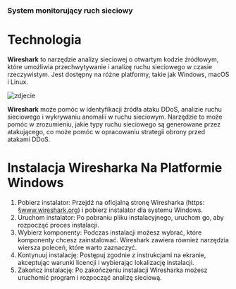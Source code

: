 ### System monitorujący ruch sieciowy
#  Technologia

  **Wireshark** to narzędzie analizy sieciowej o otwartym kodzie źródłowym, które umożliwia przechwytywanie i analizę ruchu sieciowego w czasie rzeczywistym. Jest dostępny na różne platformy, takie jak Windows, macOS i Linux.

![zdjecie](https://upload.wikimedia.org/wikipedia/commons/c/cf/Wireshark_3.6_screenshot.png)

  **Wireshark** może pomóc w identyfikacji źródła ataku DDoS, analizie ruchu sieciowego i wykrywaniu anomalii w ruchu sieciowym. Narzędzie to może pomóc w zrozumieniu, jakie typy ruchu sieciowego są generowane przez atakującego, co może pomóc w opracowaniu strategii obrony przed atakami DDoS.

# Instalacja Wiresharka Na Platformie Windows
1. Pobierz instalator: Przejdź na oficjalną stronę Wiresharka (https: §www.wireshark.org) i pobierz instalator dla systemu Windows.
2. Uruchom instalator: Po pobraniu pliku instalacyjnego, uruchom go, aby rozpocząć proces instalacji.
3. Wybierz komponenty: Podczas instalacji możesz wybrać, które komponenty chcesz zainstalować. Wireshark zawiera również narzędzia wiersza poleceń, które warto zaznaczyć.
4. Kontynuuj instalację: Postępuj zgodnie z instrukcjami na ekranie, akceptując warunki licencji i wybierając lokalizację instalacji.
5. Zakończ instalację: Po zakończeniu instalacji Wiresharka możesz uruchomić program i rozpocząć analizę sieciową.
